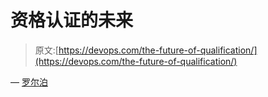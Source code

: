 # 资格认证的未来

> 原文:[https://devops.com/the-future-of-qualification/](https://devops.com/the-future-of-qualification/)

— [罗尔泊](https://devops.com/author/breselman/)